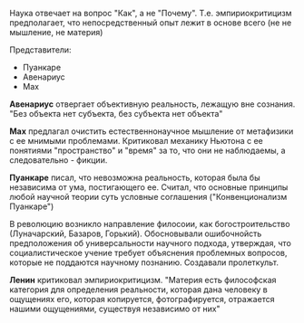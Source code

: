 Наука отвечает на вопрос "Как", а не "Почему". Т.е. эмпириокритицизм предполагает, что непосредственный опыт лежит в основе всего (не не мышление, не материя)

Представители:
* Пуанкаре
* Авенариус
* Мах

**Авенариус** отвергает объективную реальность, лежащую вне сознания. "Без объекта нет субъекта, без субъекта нет объекта"

**Мах** предлагал очистить естественнонаучное мышление от метафизики с ее мнимыми проблемами. Критиковал механику Ньютона с ее понятиями  "пространство" и "время" за то, что они не наблюдаемы, а следовательно - фикции.

**Пуанкаре** писал, что невозможна реальность, которая была бы независима от ума, постигающего ее. Считал, что основные принципы любой научной теории суть условные соглашения ("Конвенционализм Пуанкаре")

В революцию возникло направление филосоии, как богостроительство (Луначарский, Базаров, Горький). Обосновывали ошибочнойсть предположения об универсальности научного подхода, утверждая, что социалистическое учение требует объяснения проблемных вопросов, которые не поддаются научному познанию. Создавали пролеткульт.

**Ленин** критиковал эмпириокритицизм. "Материя есть философская категория для определения реальности, которая дана человеку в ощущениях его, которая копируется, фотографируется, отражается нашими ощущениями, существуя независимо от них" 